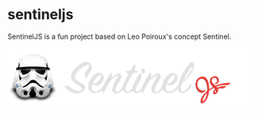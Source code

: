# sentineljs
SentinelJS is a fun project based on Leo Poiroux's concept Sentinel.

![alt tag](https://raw.githubusercontent.com/MaadMax/sentineljs/master/img/sentineljs_small.png)
